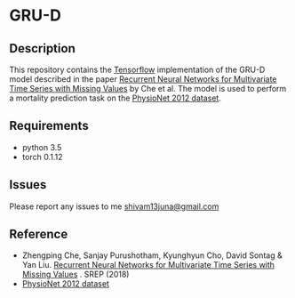 # GRU-D

## Description
This repository contains the [Tensorflow](https://www.tensorflow.org/install) implementation of the GRU-D model described in the paper 
[Recurrent Neural Networks for Multivariate Time Series with Missing Values](https://www.nature.com/articles/s41598-018-24271-9) 
by Che et al. The model is used to perform a mortality prediction task on the [PhysioNet 2012 dataset](https://physionet.org/challenge/2012/).
<br>

## Requirements
 - python 3.5
 - torch 0.1.12

## Issues
Please report any issues to me shivam13juna@gmail.com

## Reference
 - Zhengping Che, Sanjay Purushotham, Kyunghyun Cho, David Sontag & Yan Liu. [Recurrent Neural Networks for Multivariate Time Series with Missing Values](https://www.nature.com/articles/s41598-018-24271-9) . SREP (2018)
 - [PhysioNet 2012 dataset](https://physionet.org/challenge/2012/)
